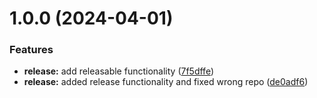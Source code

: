 # 1.0.0 (2024-04-01)


### Features

* **release:** add releasable functionality ([7f5dffe](https://github.com/thinairthings/air-pulumi/commit/7f5dffe260e0b8f9c4af597ec8d6ad186afdbcce))
* **release:** added release functionality and fixed wrong repo ([de0adf6](https://github.com/thinairthings/air-pulumi/commit/de0adf6c9ba5de20b23601e6a4454dcc76607517))
